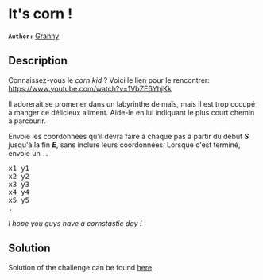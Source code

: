 # It's corn !

**`Author:`** [Granny](https://github.com/CloeD)

## Description

Connaissez-vous le *corn kid* ? Voici le lien pour le rencontrer: 
https://www.youtube.com/watch?v=1VbZE6YhjKk

Il adorerait se promener dans un labyrinthe de maïs, mais il est trop occupé à manger
ce délicieux aliment. Aide-le en lui indiquant le plus court chemin à parcourir.

Envoie les coordonnées qu'il devra faire à chaque pas à partir du début ***S*** jusqu'à la fin ***E***,
sans inclure leurs coordonnées. Lorsque c'est terminé, envoie un `.`.

<pre>
x1 y1
x2 y2
x3 y3
x4 y4
x5 y5
.
</pre>


*I hope you guys have a cornstastic day !*

## Solution

Solution of the challenge can be found [here](solution/).